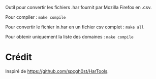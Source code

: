 Outil pour convertir les fichiers .har fournit par Mozilla Firefox en .csv.

Pour compiler :
`make compile`

Pour convertir le fichier in.har en un fichier csv complet :
`make all`

Pour obtenir uniquement la liste des domaines :
`make compile`

# Crédit
Inspiré de https://github.com/spcgh0st/HarTools.
